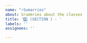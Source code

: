 ```yaml
---
name: "⚡Sumarries"
about: Srummries about the classes
title: '2️⃣ (SECTION ) - '
labels: ''
assignees: ''

---
```



